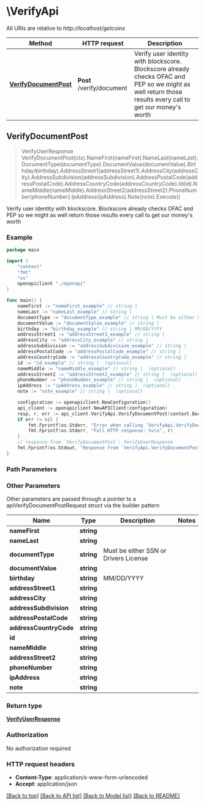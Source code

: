 # \VerifyApi

All URIs are relative to *http://localhost/getcoins*

Method | HTTP request | Description
------------- | ------------- | -------------
[**VerifyDocumentPost**](VerifyApi.md#VerifyDocumentPost) | **Post** /verify/document | Verify user identity with blockscore. Blockscore already checks OFAC and PEP so we might as well return those results every call to get our money&#39;s worth 



## VerifyDocumentPost

> VerifyUserResponse VerifyDocumentPost(ctx).NameFirst(nameFirst).NameLast(nameLast).DocumentType(documentType).DocumentValue(documentValue).Birthday(birthday).AddressStreet1(addressStreet1).AddressCity(addressCity).AddressSubdivision(addressSubdivision).AddressPostalCode(addressPostalCode).AddressCountryCode(addressCountryCode).Id(id).NameMiddle(nameMiddle).AddressStreet2(addressStreet2).PhoneNumber(phoneNumber).IpAddress(ipAddress).Note(note).Execute()

Verify user identity with blockscore. Blockscore already checks OFAC and PEP so we might as well return those results every call to get our money's worth 

### Example

```go
package main

import (
    "context"
    "fmt"
    "os"
    openapiclient "./openapi"
)

func main() {
    nameFirst := "nameFirst_example" // string | 
    nameLast := "nameLast_example" // string | 
    documentType := "documentType_example" // string | Must be either SSN or Drivers License
    documentValue := "documentValue_example" // string | 
    birthday := "birthday_example" // string | MM/DD/YYYY
    addressStreet1 := "addressStreet1_example" // string | 
    addressCity := "addressCity_example" // string | 
    addressSubdivision := "addressSubdivision_example" // string | 
    addressPostalCode := "addressPostalCode_example" // string | 
    addressCountryCode := "addressCountryCode_example" // string | 
    id := "id_example" // string |  (optional)
    nameMiddle := "nameMiddle_example" // string |  (optional)
    addressStreet2 := "addressStreet2_example" // string |  (optional)
    phoneNumber := "phoneNumber_example" // string |  (optional)
    ipAddress := "ipAddress_example" // string |  (optional)
    note := "note_example" // string |  (optional)

    configuration := openapiclient.NewConfiguration()
    api_client := openapiclient.NewAPIClient(configuration)
    resp, r, err := api_client.VerifyApi.VerifyDocumentPost(context.Background()).NameFirst(nameFirst).NameLast(nameLast).DocumentType(documentType).DocumentValue(documentValue).Birthday(birthday).AddressStreet1(addressStreet1).AddressCity(addressCity).AddressSubdivision(addressSubdivision).AddressPostalCode(addressPostalCode).AddressCountryCode(addressCountryCode).Id(id).NameMiddle(nameMiddle).AddressStreet2(addressStreet2).PhoneNumber(phoneNumber).IpAddress(ipAddress).Note(note).Execute()
    if err != nil {
        fmt.Fprintf(os.Stderr, "Error when calling `VerifyApi.VerifyDocumentPost``: %v\n", err)
        fmt.Fprintf(os.Stderr, "Full HTTP response: %v\n", r)
    }
    // response from `VerifyDocumentPost`: VerifyUserResponse
    fmt.Fprintf(os.Stdout, "Response from `VerifyApi.VerifyDocumentPost`: %v\n", resp)
}
```

### Path Parameters



### Other Parameters

Other parameters are passed through a pointer to a apiVerifyDocumentPostRequest struct via the builder pattern


Name | Type | Description  | Notes
------------- | ------------- | ------------- | -------------
 **nameFirst** | **string** |  | 
 **nameLast** | **string** |  | 
 **documentType** | **string** | Must be either SSN or Drivers License | 
 **documentValue** | **string** |  | 
 **birthday** | **string** | MM/DD/YYYY | 
 **addressStreet1** | **string** |  | 
 **addressCity** | **string** |  | 
 **addressSubdivision** | **string** |  | 
 **addressPostalCode** | **string** |  | 
 **addressCountryCode** | **string** |  | 
 **id** | **string** |  | 
 **nameMiddle** | **string** |  | 
 **addressStreet2** | **string** |  | 
 **phoneNumber** | **string** |  | 
 **ipAddress** | **string** |  | 
 **note** | **string** |  | 

### Return type

[**VerifyUserResponse**](VerifyUserResponse.md)

### Authorization

No authorization required

### HTTP request headers

- **Content-Type**: application/x-www-form-urlencoded
- **Accept**: application/json

[[Back to top]](#) [[Back to API list]](../README.md#documentation-for-api-endpoints)
[[Back to Model list]](../README.md#documentation-for-models)
[[Back to README]](../README.md)

